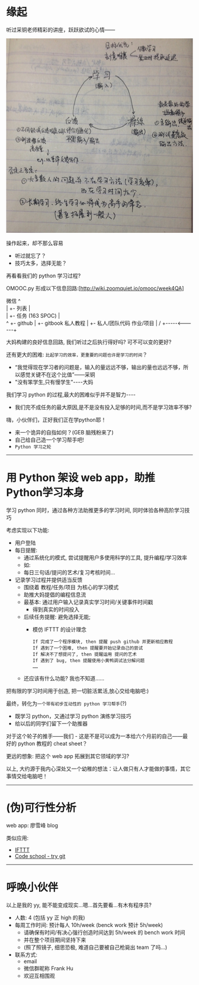 # 缘起

听过采铜老师精彩的讲座，跃跃欲试的心情——

![Figure1](wheel-of-study.jpg)

操作起来，却不那么容易

  - 听过就忘了？
  - 技巧太多，选择无能？
  
再看看我们的 python 学习过程?

OMOOC.py 形成以下信息回路:[http://wiki.zoomquiet.io/omooc/week4QA]

微信
 ^ \
 |  +- 列表
 |     \
 |      +- 任务 (163 SPOC)
 |         \
 ^          +- github
 |              +- gitbook 私人教程
 |              +- 私人/团队代码 作业/项目
 |             /
 +-----<------+

大妈构建的良好信息回路, 我们听过之后执行得好吗? 可不可以变的更好?

还有更大的困难: `比起学习的效率，更重要的问题也许是学习的时间`？

  - “我觉得现在学习者的问题是，输入的量远远不够，输出的量也远远不够，所以感觉关键不在这个比值”——采铜
  - "没有笨学生,只有慢学生"----大妈

我们学习 python 的过程,最大的困难似乎并不是智力----

  - 我们完不成任务的最大原因,是不是没有投入足够的时间,而不是学习效率不够?

嗨，小伙伴们，正好我们正在学python耶！

  - 来一个诡异的自指如何？(GEB 脑残粉来了)
  - 自己给自己造一个学习帮手吧!
  - `Python 学习之轮`

------

# 用 Python 架设 web app，助推 Python学习本身

学习 python 同时，通过各种方法助推更多的学习时间, 同时体验各种高阶学习技巧

考虑实现以下功能:

 - 用户登陆 
 - 每日提醒: 
    - 通过系统化的模式, 尝试提醒用户多使用科学的工具, 提升编程/学习效率
    - 如:
    - 每日三句话/提问的艺术/复习考核时间…
  - 记录学习过程并提供适当反馈
    - 围绕着 教程/任务/项目 为核心的学习模式
    - 助推大妈提倡的编程信息流
    - 最基本: 通过用户输入记录真实学习时间/关键事件时间戳
      - 得到真实的时间投入
    - 后续任务提醒: 避免选择无能;
      - 模仿 IFTTT 的设计理念
      
			If 完成了一个程序模块, then 提醒 push github 并更新相应教程
			If 遇到了一个困难, then 提醒要开始记录自己的尝试
			If 解决不了想提问了, then 提醒运用 提问的艺术
			If 遇到了 bug, then 提醒使用小黄鸭调试法分解问题
			……
     - 还应该有什么功能? 我也不知道……

把有限的学习时间用于创造, 把一切脏活累活,放心交给电脑吧:)

最终，转化为`一个带有初步互动性的 python 学习帮手`(?)

  - 既学习 python，又通过学习 python 演练学习技巧
  - 给以后的同学们留下一个助推器
  
对于这个轮子的推手——我们
    - 这是不是可以成为一本给六个月前的自己——最好的 python 教程的 cheat sheet？
    
更远的想象: 把这个 web app 拓展到其它领域的学习?


以上, 大约源于我内心深处又一个幼稚的想法：让人做只有人才能做的事情，其它事情交给电脑吧！

------

# (伪)可行性分析
web app: 廖雪峰 blog

类似应用:

  - [IFTTT](http://zh.wikipedia.org/wiki/IFTTT)
  - [Code school - try git](https://try.github.io/levels/1/challenges/1)

------

# 呼唤小伙伴
以上是我的 yy, 能不能变成现实...嗯...首先要看...有木有程序员?

- 人数: 4 (包括 yy 正 high 的我)
- 每周工作时间: 预计每人 10h/week (benck work 预计 5h/week)
  - 请确保有时间/有决心强行创造时间达到 5h/week 的 bench work 时间
  - 并在整个项目期间坚持下来
  - (照了照镜子, 细思恐极, 难道自己要被自己枪毙出 team 了吗...)
- 联系方式:
  - email
  - 微信群昵称 Frank Hu
  - 欢迎互相围观